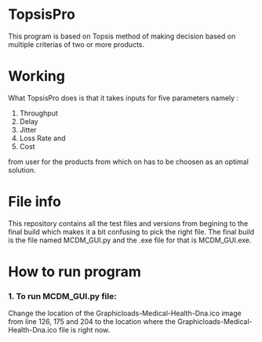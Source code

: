 # TopsisPro
This program is based on Topsis method of making decision based on multiple criterias of two or more products.

# Working
What TopsisPro does is that it takes inputs for five parameters namely :
1. Throughput
2. Delay 
3. Jitter 
4. Loss Rate and
5. Cost 

from user for the products from which on has to be choosen as an optimal solution.

# File info
This repository contains all the test files and versions from begining to the final build which makes it a bit confusing to pick the right file. The final build is the file named MCDM_GUI.py and the .exe file for that is MCDM_GUI.exe.

# How to run program
### 1. To run MCDM_GUI.py file:
Change the location of the  Graphicloads-Medical-Health-Dna.ico image from line 126, 175 and 204 to the location where the Graphicloads-Medical-Health-Dna.ico  file is right now.


